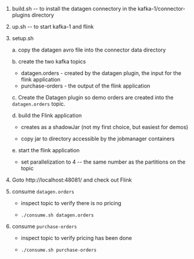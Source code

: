 
1. build.sh -- to install the datagen connectory in the kafka-1/connector-plugins directory

2. up.sh -- to start kafka-1 and flink 

3. setup.sh 

   a. copy the datagen avro file into the connector data directory

   b. create the two kafka topics 
  
      * datagen.orders - created by the datagen plugin, the input for the flink application
      * purchase-orders - the output of the flink application

   c. Create the Datagen plugin so demo orders are created into the `datagen.orders` topic.

   d. build the Flink application

      * creates as a shadowJar (not my first choice, but easiest for demos)

      * copy jar to directory accessible by the jobmanager containers

   e. start the flink application
 
      * set parallelization to 4 -- the same number as the partitions on the topic
   
4. Goto http://localhost:48081/ and check out Flink

5. consume `datagen.orders`

   * inspect topic to verify there is no pricing
 
   * `./consume.sh datagen.orders`
   
7. consume `purchase-orders`

   * inspect topic to verify pricing has been done

   * `./consume.sh purchase-orders`
